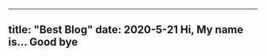--------------------
title: "Best Blog"
date: 2020-5-21
Hi,
My name is...
Good bye
-------------------
